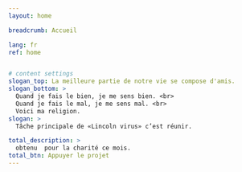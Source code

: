 ```yaml
---
layout: home

breadcrumb: Accueil

lang: fr
ref: home


# content settings
slogan_top: La meilleure partie de notre vie se compose d'amis.
slogan_bottom: >
  Quand je fais le bien, je me sens bien. <br>
  Quand je fais le mal, je me sens mal. <br>
  Voici ma religion.
slogan: >
  Tâche principale de «Lincoln virus» c’est réunir.

total_description: >
  obtenu  pour la charité ce mois.
total_btn: Appuyer le projet
---
```



